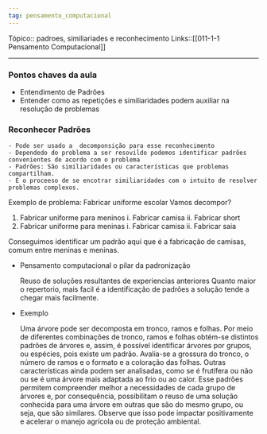 ```yaml
---
tag: pensamento_computacional
---
```

Tópico:: padroes, similiariades e reconhecimento
Links::[[011-1-1 Pensamento Computacional]]

---
### Pontos chaves da aula

- Entendimento de Padrões
- Entender como as repetições e similiaridades podem auxiliar na resolução de problemas

### Reconhecer Padrões

	- Pode ser usado a  decomponsição para esse reconhecimento
	- Dependedo do problema a ser resovildo podemos identificar padrões convenientes de acordo com o problema
	- Padrões: São similiaridades ou características que problemas compartilham.
	- É o proceeso de se encotrar similiaridades com o intuito de resolver problemas complexos.

Exemplo de problema: Fabricar uniforme escolar
Vamos decompor?
1. Fabricar uniforme para meninos
	i. Fabricar camisa
	ii. Fabricar short
1. Fabricar uniforme para meninas
	i. Fabricar camisa
	ii. Fabricar saia


Conseguimos identificar um padrão aqui que é a fabricação de camisas, comum entre meninas e meninas.

- Pensamento computacional o pilar da padronização

	Reuso de soluções resultantes de experiencias anteriores
	Quanto maior o repertorio, mais facil é a identificação de padrões a solução tende a chegar mais facilmente.
	
- Exemplo

	Uma árvore pode ser decomposta em tronco, ramos e folhas. Por meio de diferentes combinações de tronco, ramos e folhas obtém-se distintos padrões de árvores e, assim, é possível identificar árvores por grupos, ou espécies, pois existe um padrão. Avalia-se a grossura do tronco, o número de ramos e o formato e a coloração das folhas. Outras características ainda podem ser analisadas, como se é frutífera ou não ou se é uma árvore mais adaptada ao frio ou ao calor. Esse padrões permitem compreender melhor a necessidades de cada grupo de árvores e, por consequência, possibilitam o reuso de uma solução conhecida para uma árvore em outras que são do mesmo grupo, ou seja, que são similares. Observe que isso pode impactar positivamente e acelerar o manejo agrícola ou de proteção ambiental.